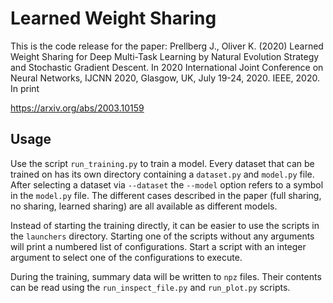 # Learned Weight Sharing

This is the code release for the paper: Prellberg J., Oliver K. (2020)
Learned Weight Sharing for Deep Multi-Task Learning by Natural Evolution
Strategy and Stochastic Gradient Descent. In 2020 International Joint
Conference on Neural Networks, IJCNN 2020, Glasgow, UK, July 19-24, 2020.
IEEE, 2020. In print

https://arxiv.org/abs/2003.10159

## Usage

Use the script `run_training.py` to train a model. Every dataset that can be
trained on has its own directory containing a `dataset.py` and `model.py` file.
After selecting a dataset via `--dataset` the `--model` option refers to
a symbol in the `model.py` file. The different cases described in the paper
(full sharing, no sharing, learned sharing) are all available as different
models.

Instead of starting the training directly, it can be easier to use the scripts
in the `launchers` directory. Starting one of the scripts without any arguments
will print a numbered list of configurations. Start a script with an integer
argument to select one of the configurations to execute.

During the training, summary data will be written to `npz` files. Their
contents can be read using the `run_inspect_file.py` and `run_plot.py` scripts.
